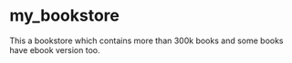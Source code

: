 # my_bookstore
This a bookstore which contains more than 300k books and some books have ebook version too.

